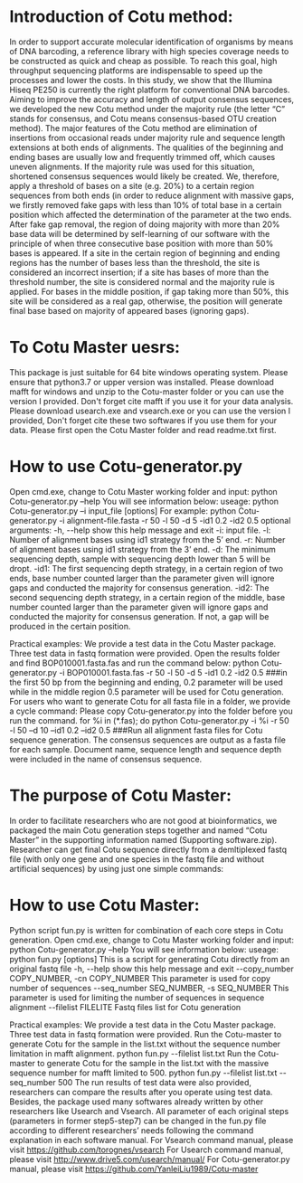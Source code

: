 # Introduction of Cotu method:
In order to support accurate molecular identification of organisms by means of DNA barcoding, a reference library with high species coverage needs to be constructed as quick and cheap as possible. To reach this goal, high throughput sequencing platforms are indispensable to speed up the processes and lower the costs. In this study, we show that the Illumina Hiseq PE250 is currently the right platform for conventional DNA barcodes. 
Aiming to improve the accuracy and length of output consensus sequences, we developed the new Cotu method under the majority rule (the letter “C” stands for consensus, and Cotu means consensus-based OTU creation method). The major features of the Cotu method are elimination of insertions from occasional reads under majority rule and sequence length extensions at both ends of alignments. The qualities of the beginning and ending bases are usually low and frequently trimmed off, which causes uneven alignments. If the majority rule was used for this situation, shortened consensus sequences would likely be created. We, therefore, apply a threshold of bases on a site (e.g. 20%) to a certain region sequences from both ends (in order to reduce alignment with massive gaps, we firstly removed fake gaps with less than 10% of total base in a certain position which affected the determination of the parameter at the two ends. After fake gap removal, the region of doing majority with more than 20% base data will be determined by self-learning of our software with the principle of when three consecutive base position with more than 50% bases is appeared. If a site in the certain region of beginning and ending regions has the number of bases less than the threshold, the site is considered an incorrect insertion; if a site has bases of more than the threshold number, the site is considered normal and the majority rule is applied. For bases in the middle position, if gap taking more than 50%, this site will be considered as a real gap, otherwise, the position will generate final base based on majority of appeared bases (ignoring gaps).
# To Cotu Master uesrs:
This package is just suitable for 64 bite windows operating system.
Please ensure that python3.7 or upper version was installed.
Please download mafft for windows and unzip to the Cotu-master folder or you can use the version I provided. Don't forget cite mafft if you use it for your data analysis.
Please download usearch.exe and vsearch.exe or you can use the version I provided, Don't forget cite these two softwares if you use them for your data.
Please first open the Cotu Master folder and read readme.txt first.
# How to use Cotu-generator.py
Open cmd.exe, change to Cotu Master working folder and input:
python Cotu-generator.py –help
You will see information below:
useage: python Cotu-generator.py –i input_file [options] For example:
python Cotu-generator.py -i alignment-file.fasta -r 50 -l 50 -d 5 -id1 0.2 -id2 0.5
optional arguments:
-h, --help show this help message and exit
-i: input file.
-l: Number of alignment bases using id1 strategy from the 5’ end.
-r: Number of alignment bases using id1 strategy from the 3’ end.
-d: The minimum sequencing depth, sample with sequencing depth lower than 5 will be dropt.
-id1: The first sequencing depth strategy, in a certain region of two ends, base number counted larger than the parameter given will ignore gaps and conducted the majority for consensus generation.
-id2: The second sequencing depth strategy, in a certain region of the middle, base number counted larger than the parameter given will ignore gaps and conducted the majority for consensus generation. If not, a gap will be produced in the certain position.

Practical examples:
We provide a test data in the Cotu Master package. Three test data in fastq formation were provided.
Open the results folder and find BOP010001.fasta.fas and run the command below:
python Cotu-generator.py -i BOP010001.fasta.fas -r 50 -l 50 -d 5 -id1 0.2 -id2 0.5
###in the first 50 bp from the beginning and ending, 0.2 parameter will be used while in the middle region 0.5 parameter will be used for Cotu generation.
For users who want to generate Cotu for all fasta file in a folder, we provide a cycle command: Please copy Cotu-generator.py into the folder before you run the command.
for %i in (*.fas); do python Cotu-generator.py -i %i -r 50 -l 50 –d 10 –id1 0.2 –id2 0.5
###Run all alignment fasta files for Cotu sequence generation.
The consensus sequences are output as a fasta file for each sample. Document name, sequence length and sequence depth were included in the name of consensus sequence. 

# The purpose of Cotu Master:
In order to facilitate researchers who are not good at bioinformatics, we packaged the main Cotu generation steps together and named “Cotu Master” in the supporting information named (Supporting software.zip). Researcher can get final Cotu sequence directly from a demltiplexed fastq file (with only one gene and one species in the fastq file and without artificial sequences) by using just one simple commands:

# How to use Cotu Master:
Python script fun.py is written for combination of each core steps in Cotu generation. Open cmd.exe, change to Cotu Master working folder and input:
python Cotu-generator.py –help
You will see information below:
useage: python fun.py [options]
This is a script for generating Cotu directly from an original fastq file
-h, --help show this help message and exit
--copy_number COPY_NUMBER, -cn COPY_NUMBER
This parameter is used for copy number of sequences
--seq_number SEQ_NUMBER, -s SEQ_NUMBER
This parameter is used for limiting the number of sequences in sequence alignment
--filelist FILELITE	Fastq files list for Cotu generation

Practical examples:
We provide a test data in the Cotu Master package. Three test data in fastq formation were provided.
Run the Cotu-master to generate Cotu for the sample in the list.txt without the sequence number limitation in mafft alignment.
python fun.py --filelist list.txt
Run the Cotu-master to generate Cotu for the sample in the list.txt with the massive sequence number for mafft limited to 500.
python fun.py --filelist list.txt --seq_number 500
The run results of test data were also provided, researchers can compare the results after you operate using test data.
Besides, the package used many softwares already written by other researchers like Usearch and Vsearch. All parameter of each original steps (parameters in former step5-step7) can be changed in the fun.py file according to different researchers’ needs following the command explanation in each software manual.
For Vsearch command manual, please visit https://github.com/torognes/vsearch
For Usearch command manual, please visit http://www.drive5.com/usearch/manual/
For Cotu-generator.py manual, please visit https://github.com/YanleiLiu1989/Cotu-master

